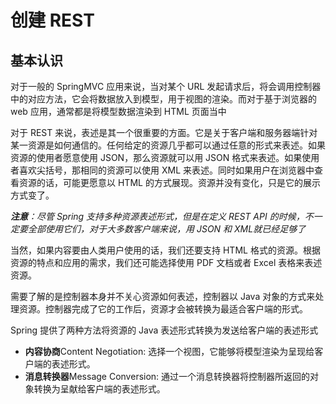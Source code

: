 # 创建 REST

## 基本认识

对于一般的 SpringMVC 应用来说，当对某个 URL 发起请求后，将会调用控制器中的对应方法，它会将数据放入到模型，用于视图的渲染。而对于基于浏览器的 web 应用，通常都是将模型数据渲染到 HTML 页面当中

对于 REST 来说，表述是其一个很重要的方面。它是关于客户端和服务器端针对某一资源是如何通信的。任何给定的资源几乎都可以通过任意的形式来表述。如果资源的使用者愿意使用 JSON，那么资源就可以用 JSON 格式来表述。如果使用者喜欢尖括号，那相同的资源可以使用 XML 来表述。同时如果用户在浏览器中查看资源的话，可能更愿意以 HTML 的方式展现。资源并没有变化，只是它的展示方式变了。

***注意**：尽管 Spring 支持多种资源表述形式，但是在定义 REST API 的时候，不一定要全部使用它们，对于大多数客户端来说，用 JSON 和 XML就已经足够了*

当然，如果内容要由人类用户使用的话，我们还要支持 HTML 格式的资源。根据资源的特点和应用的需求，我们还可能选择使用 PDF 文档或者 Excel 表格来表述资源。

需要了解的是控制器本身并不关心资源如何表述，控制器以 Java 对象的方式来处理资源。控制器完成了它的工作后，资源才会被转换为最适合客户端的形式。

Spring 提供了两种方法将资源的 Java 表述形式转换为发送给客户端的表述形式
- **内容协商**Content Negotiation: 选择一个视图，它能够将模型渲染为呈现给客户端的表述形式。
- **消息转换器**Message Conversion: 通过一个消息转换器将控制器所返回的对象转换为呈献给客户端的表述形式。

